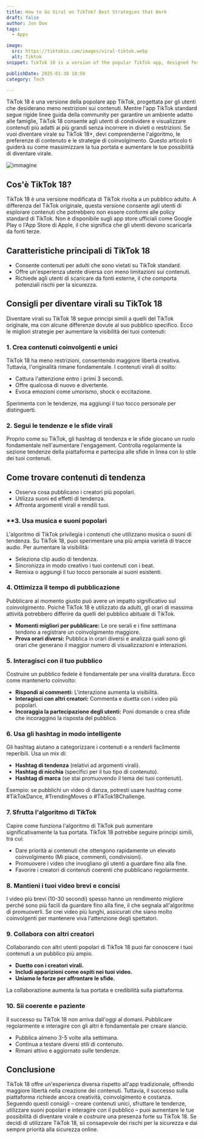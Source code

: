 ```yaml
---
title: How to Go Viral on TikTok? Best Strategies that Work
draft: false
author: Jon Doe 
tags:
  - Apps

image:
  src: https://tiktokio.cam/images/viral-tiktok.webp
  alt: Tiktok
snippet: TikTok 18 is a version of the popular TikTok app, designed for users who want fewer restrictions on content.

publishDate: 2025-01-30 18:50
category: Tech

---
```

TikTok 18 è una versione della popolare app TikTok, progettata per gli utenti che desiderano meno restrizioni sui contenuti. Mentre l'app TikTok standard segue rigide linee guida della community per garantire un ambiente adatto alle famiglie, TikTok 18 consente agli utenti di condividere e visualizzare contenuti più adatti ai più grandi senza incorrere in divieti o restrizioni.
Se vuoi diventare virale su TikTok 18+, devi comprenderne l'algoritmo, le preferenze di contenuto e le strategie di coinvolgimento. Questo articolo ti guiderà su come massimizzare la tua portata e aumentare le tue possibilità di diventare virale.

![immagine](https://tiktokio.cam/images/viral-tiktok.webp)

## Cos'è TikTok 18? ##
TikTok 18 è una versione modificata di TikTok rivolta a un pubblico adulto. A differenza del TikTok originale, questa versione consente agli utenti di esplorare contenuti che potrebbero non essere conformi alle policy standard di TikTok. Non è disponibile sugli app store ufficiali come Google Play o l'App Store di Apple, il che significa che gli utenti devono scaricarla da fonti terze.

## Caratteristiche principali di TikTok 18 ##

* Consente contenuti per adulti che sono vietati su TikTok standard.
* Offre un'esperienza utente diversa con meno limitazioni sui contenuti.
* Richiede agli utenti di scaricare da fonti esterne, il che comporta potenziali rischi per la sicurezza.

## Consigli per diventare virali su TikTok 18 ##
Diventare virali su TikTok 18 segue principi simili a quelli del TikTok originale, ma con alcune differenze dovute al suo pubblico specifico. Ecco le migliori strategie per aumentare la visibilità dei tuoi contenuti:

### 1. Crea contenuti coinvolgenti e unici ###
TikTok 18 ha meno restrizioni, consentendo maggiore libertà creativa. Tuttavia, l'originalità rimane fondamentale. I contenuti virali di solito:

* Cattura l'attenzione entro i primi 3 secondi.
* Offre qualcosa di nuovo e divertente.
* Evoca emozioni come umorismo, shock o eccitazione.

Sperimenta con le tendenze, ma aggiungi il tuo tocco personale per distinguerti.

### 2. Segui le tendenze e le sfide virali ###
Proprio come su TikTok, gli hashtag di tendenza e le sfide giocano un ruolo fondamentale nell'aumentare l'engagement. Controlla regolarmente la sezione tendenze della piattaforma e partecipa alle sfide in linea con lo stile dei tuoi contenuti.

## Come trovare contenuti di tendenza ##
* Osserva cosa pubblicano i creatori più popolari.
* Utilizza suoni ed effetti di tendenza.
* Affronta argomenti virali e rendili tuoi.

### **3. Usa musica e suoni popolari ###
L'algoritmo di TikTok privilegia i contenuti che utilizzano musica o suoni di tendenza. Su TikTok 18, puoi sperimentare una più ampia varietà di tracce audio. Per aumentare la visibilità:

* Seleziona clip audio di tendenza.
* Sincronizza in modo creativo i tuoi contenuti con i beat.
* Remixa o aggiungi il tuo tocco personale ai suoni esistenti.

### 4. Ottimizza il tempo di pubblicazione ###
Pubblicare al momento giusto può avere un impatto significativo sul coinvolgimento. Poiché TikTok 18 è utilizzato da adulti, gli orari di massima attività potrebbero differire da quelli del pubblico abituale di TikTok.

* **Momenti migliori per pubblicare:** Le ore serali e i fine settimana tendono a registrare un coinvolgimento maggiore.
* **Prova orari diversi:** Pubblica in orari diversi e analizza quali sono gli orari che generano il maggior numero di visualizzazioni e interazioni.

### 5. Interagisci con il tuo pubblico ###
Costruire un pubblico fedele è fondamentale per una viralità duratura. Ecco come mantenerlo coinvolto:

* **Rispondi ai commenti:** L'interazione aumenta la visibilità.
* **Interagisci con altri creatori:** Commenta e duetta con i video più popolari.
* **Incoraggia la partecipazione degli utenti:** Poni domande o crea sfide che incoraggino la risposta del pubblico.

### 6. Usa gli hashtag in modo intelligente ###
Gli hashtag aiutano a categorizzare i contenuti e a renderli facilmente reperibili. Usa un mix di:

* **Hashtag di tendenza** (relativi ad argomenti virali).
* **Hashtag di nicchia** (specifici per il tuo tipo di contenuto).
* **Hashtag di marca** (se stai promuovendo il tema dei tuoi contenuti).

Esempio: se pubblichi un video di danza, potresti usare hashtag come #TikTokDance, #TrendingMoves o #TikTok18Challenge.

### 7. Sfrutta l'algoritmo di TikTok ###
Capire come funziona l'algoritmo di TikTok può aumentare significativamente la tua portata. TikTok 18 potrebbe seguire principi simili, tra cui:

* Dare priorità ai contenuti che ottengono rapidamente un elevato coinvolgimento (Mi piace, commenti, condivisioni).
* Promuovere i video che invogliano gli utenti a guardare fino alla fine.
* Favorire i creatori di contenuti coerenti che pubblicano regolarmente.

### 8. Mantieni i tuoi video brevi e concisi ###
I video più brevi (10-30 secondi) spesso hanno un rendimento migliore perché sono più facili da guardare fino alla fine, il che segnala all'algoritmo di promuoverli. Se crei video più lunghi, assicurati che siano molto coinvolgenti per mantenere viva l'attenzione degli spettatori.

### 9. Collabora con altri creatori ###
Collaborando con altri utenti popolari di TikTok 18 puoi far conoscere i tuoi contenuti a un pubblico più ampio.

* **Duetto con i creatori virali.**
* **Includi apparizioni come ospiti nei tuoi video.**
* **Uniamo le forze per affrontare le sfide.**

La collaborazione aumenta la tua portata e credibilità sulla piattaforma.

### 10. Sii coerente e paziente ###
Il successo su TikTok 18 non arriva dall'oggi al domani. Pubblicare regolarmente e interagire con gli altri è fondamentale per creare slancio.

* Pubblica almeno 3-5 volte alla settimana.
* Continua a testare diversi stili di contenuto.
* Rimani attivo e aggiornato sulle tendenze.

## Conclusione ##
TikTok 18 offre un'esperienza diversa rispetto all'app tradizionale, offrendo maggiore libertà nella creazione dei contenuti. Tuttavia, il successo sulla piattaforma richiede ancora creatività, coinvolgimento e costanza. Seguendo questi consigli – creare contenuti unici, sfruttare le tendenze, utilizzare suoni popolari e interagire con il pubblico – puoi aumentare le tue possibilità di diventare virale e costruire una presenza forte su TikTok 18.
Se decidi di utilizzare TikTok 18, sii consapevole dei rischi per la sicurezza e dai sempre priorità alla sicurezza online.

